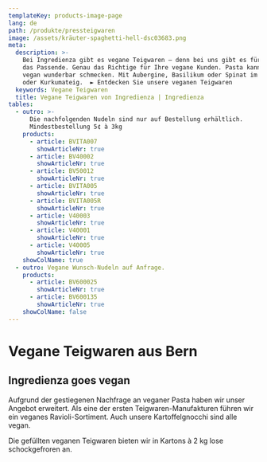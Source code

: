 ```yaml
---
templateKey: products-image-page
lang: de
path: /produkte/pressteigwaren
image: /assets/kräuter-spaghetti-hell-dsc03683.png
meta:
  description: >-
    Bei Ingredienza gibt es vegane Teigwaren – denn bei uns gibt es für jeden
    das Passende. Genau das Richtige für Ihre vegane Kunden. Pasta kann auch
    vegan wunderbar schmecken. Mit Aubergine, Basilikum oder Spinat im Dinkel-
    oder Kurkumateig.  ► Entdecken Sie unsere veganen Teigwaren
  keywords: Vegane Teigwaren
  title: Vegane Teigwaren von Ingredienza | Ingredienza
tables:
  - outro: >-
      Die nachfolgenden Nudeln sind nur auf Bestellung erhältlich.
      Mindestbestellung 5¢ à 3kg
    products:
      - article: BVITA007
        showArticleNr: true
      - article: BV40002
        showArticleNr: true
      - article: BV50012
        showArticleNr: true
      - article: BVITA005
        showArticleNr: true
      - article: BVITA005R
        showArticleNr: true
      - article: V40003
        showArticleNr: true
      - article: V40001
        showArticleNr: true
      - article: V40005
        showArticleNr: true
    showColName: true
  - outro: Vegane Wunsch-Nudeln auf Anfrage.
    products:
      - article: BV600025
        showArticleNr: true
      - article: BV600135
        showArticleNr: true
    showColName: false
---
```

 
# Vegane Teig&shy;waren aus Bern

## Ingredienza goes vegan

Aufgrund der gestiegenen Nachfrage an veganer Pasta haben wir unser Angebot
erweitert. Als eine der ersten Teigwaren-Manufakturen führen wir ein veganes
Ravioli-Sortiment. Auch unsere Kartoffelgnocchi sind alle vegan.

Die gefüllten veganen Teigwaren bieten wir in Kartons &agrave; 2 kg lose
schockgefroren an.
